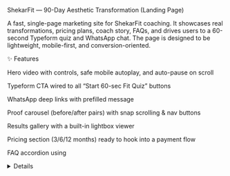 ShekarFit — 90-Day Aesthetic Transformation (Landing Page)

A fast, single-page marketing site for ShekarFit coaching. It showcases real transformations, pricing plans, coach story, FAQs, and drives users to a 60-second Typeform quiz and WhatsApp chat. The page is designed to be lightweight, mobile-first, and conversion-oriented.

✨ Features

Hero video with controls, safe mobile autoplay, and auto-pause on scroll

Typeform CTA wired to all “Start 60-sec Fit Quiz” buttons

WhatsApp deep links with prefilled message

Proof carousel (before/after pairs) with snap scrolling & nav buttons

Results gallery with a built-in lightbox viewer

Pricing section (3/6/12 months) ready to hook into a payment flow

FAQ accordion using <details>

Sticky bottom bar with persistent CTAs

Simple i18n toggle (EN / TE) via localStorage

Subtle reveal-on-scroll animations and count-up metrics

🧱 Tech Stack

Pure HTML/CSS/JS (no build tools required)

Fonts: Inter, Space Grotesk, Caveat (Google Fonts)

No external JS frameworks

Optional backend for payments (e.g., Node/Express for Razorpay Orders)

📁 Project Structure
/ (web root)
├─ index.html               # The landing page (all sections + scripts)
├─ /assets                  # Images, video files (you create this)
│  ├─ hero.mp4
│  ├─ G1.webp, G2.webp, ...
│  └─ ...
└─ /server  (optional)      # Only if you integrate Razorpay or any backend
   ├─ server.js
   └─ .env                  # Your secrets (never commit)


You can keep everything in a single index.html for hosting on Netlify, Vercel (static), GitHub Pages, or your cPanel server. Add /server only if you implement payments.

🚀 Getting Started (Static Site)

Download index.html and your assets (images/video).

Put them on any static hosting:

Netlify / Vercel (static project)

GitHub Pages

cPanel / Apache / Nginx (just upload files)

Update these values inside <script> in index.html:

TYPEFORM_URL – your form link

WHATSAPP_NUMBER – full international format (e.g., 91XXXXXXXXXX)

Replace image/video file paths with your actual files
